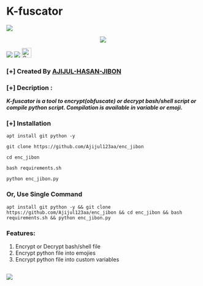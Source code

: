 # K-fuscator
![](https://e.top4top.io/p_2373x43070.gif)

<p align="center"><img src="https://img.shields.io/badge/MADE%20IN BANGLADESHI-SPAMMAR AND PROGRAMMER-green?colorA=%23ff0000&colorB=%23017e40&style=flat-square">


![](https://i.top4top.io/p_2374g08670.gif)
![](https://d.top4top.io/p_2374iax5u0.gif)
<a href="https://github.com/htr-tech"><img height="25" title="Counter" src="https://komarev.com/ghpvc/?username=htr-tech&color=blueviolet&style=flat-square"></a>
### [+] Created By <a href="https://github.com/Ajijul123aa">AJIJUL-HASAN-JIBON</a>

### [+] Decription :
***K-fuscator is a tool to encrypt(obfuscate) or decrypt bash/shell script or compile python script. Compilation is available in variable or emoji.***

### [+] Installation

```apt install git python -y```

```git clone https://github.com/Ajijul123aa/enc_jibon```

```cd enc_jibon```

```bash requirements.sh```

```python enc_jibon.py```


### Or, Use Single Command
```
apt install git python -y && git clone https://github.com/Ajijul123aa/enc_jibon && cd enc_jibon && bash requirements.sh && python enc_jibon.py
``` 

### Features:
1. Encrypt or Decrypt bash/shell file
2. Encrypt python file into emojies
3. Encrypt python file into custom variables

## 
![](https://g.top4top.io/p_2374mgd1f1.jpg)
